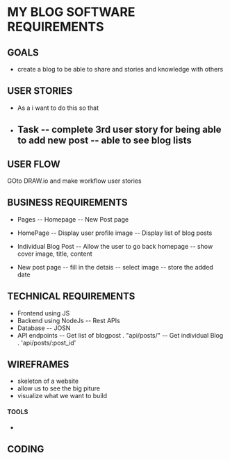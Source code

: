 # MY BLOG SOFTWARE REQUIREMENTS

## GOALS

- create a blog to be able to share and stories and knowledge with others

## USER STORIES

- As a <user> i want <GOal> to do this so that <some reason>
- Task
  -- complete 3rd user story for being able to add new post
  -- able to see blog lists
  --

## USER FLOW

GOto DRAW.io and make workflow user stories

## BUSINESS REQUIREMENTS

- Pages
  -- Homepage
  -- New Post page

- HomePage
  -- Display user profile image
  -- Display list of blog posts

- Individual Blog Post
  -- Allow the user to go back homepage
  -- show cover image, title, content

- New post page
  -- fill in the detais
  -- select image
  -- store the added date

## TECHNICAL REQUIREMENTS

- Frontend using JS
- Backend using NodeJs
  -- Rest APIs
- Database
  -- JOSN
- API endpoints
  -- Get list of blogpost
  . "api/posts/"
  -- Get individual Blog
  . 'api/posts/:post_id'

## WIREFRAMES

- skeleton of a website
- allow us to see the big piture
- visualize what we want to build

#### TOOLS

-

## CODING
